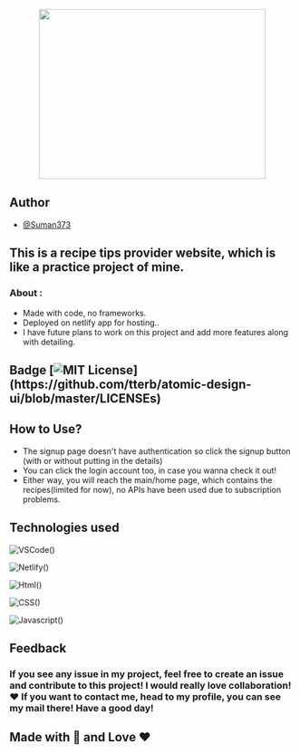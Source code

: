 <p align="center"><img src="https://user-images.githubusercontent.com/95040233/172174396-906bedd7-f1ad-4076-9ce2-f44eeb332e3a.png" height="300" width="400"></p>

## Author

- [@Suman373](https://www.github.com/Suman373)

## This is a recipe tips provider website, which is like a practice project of mine.
### About :
- Made with code, no frameworks.
-  Deployed on netlify app for hosting..
- I have future plans to work on this project and add more features along with detailing.

## Badge [![MIT License](https://img.shields.io/apm/l/atomic-design-ui.svg?)](https://github.com/tterb/atomic-design-ui/blob/master/LICENSEs)

## How to Use? 

- The signup page doesn't have authentication so click the signup button (with or without putting in the details)
- You can click the login account too, in case you wanna check it out!
- Either way, you will reach the main/home page, which contains the recipes(limited for now), no APIs have been used due to subscription problems.

## Technologies used

![VSCode()](https://img.shields.io/badge/Visual_Studio_Code-0078D4?style=for-the-badge&logo=visual%20studio%20code&logoColor=white)

![Netlify()](https://img.shields.io/badge/Netlify-00C7B7?style=for-the-badge&logo=netlify&logoColor=white)

![Html()](https://img.shields.io/badge/HTML5-E34F26?style=for-the-badge&logo=html5&logoColor=white)

![CSS()](https://img.shields.io/badge/CSS3-1572B6?style=for-the-badge&logo=css3&logoColor=white)

![Javascript()](https://img.shields.io/badge/JavaScript-323330?style=for-the-badge&logo=javascript&logoColor=F7DF1E)

## Feedback

### If you see any issue in my project, feel free to create an issue and contribute to this project! I would really love collaboration! &#10084; If you want to contact me, head to my profile, you can see my mail there! Have a good day!

## Made with &#129504; and Love &#10084;
